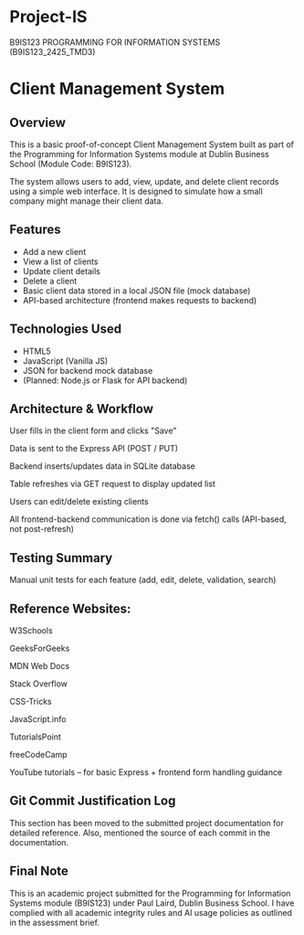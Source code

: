 # Project-IS
B9IS123 PROGRAMMING FOR INFORMATION SYSTEMS (B9IS123_2425_TMD3)

# Client Management System

## Overview

This is a basic proof-of-concept Client Management System built as part of the Programming for Information Systems module at Dublin Business School (Module Code: B9IS123).

The system allows users to add, view, update, and delete client records using a simple web interface. It is designed to simulate how a small company might manage their client data.

## Features

- Add a new client
- View a list of clients
- Update client details
- Delete a client
- Basic client data stored in a local JSON file (mock database)
- API-based architecture (frontend makes requests to backend)

## Technologies Used

- HTML5
- JavaScript (Vanilla JS)
- JSON for backend mock database
- (Planned: Node.js or Flask for API backend)

## Architecture & Workflow

User fills in the client form and clicks "Save"

Data is sent to the Express API (POST / PUT)

Backend inserts/updates data in SQLite database

Table refreshes via GET request to display updated list

Users can edit/delete existing clients

All frontend-backend communication is done via fetch() calls (API-based, not post-refresh)

## Testing Summary

Manual unit tests for each feature (add, edit, delete, validation, search)

## Reference Websites:

W3Schools

GeeksForGeeks

MDN Web Docs

Stack Overflow

CSS-Tricks

JavaScript.info

TutorialsPoint

freeCodeCamp

YouTube tutorials – for basic Express + frontend form handling guidance

## Git Commit Justification Log

This section has been moved to the submitted project documentation for detailed reference.
Also, mentioned the source of each commit in the documentation.

## Final Note

This is an academic project submitted for the Programming for Information Systems module (B9IS123) under Paul Laird, Dublin Business School. I have complied with all academic integrity rules and AI usage policies as outlined in the assessment brief.
